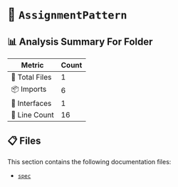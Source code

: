 # 📁 `AssignmentPattern`

## 📊 Analysis Summary For Folder

| Metric | Count |
|--------|-------|
| 📁 Total Files | 1 |
| 📦 Imports | 6 |
| 📐 Interfaces | 1 |
| 🔢 Line Count | 16 |


## 📋 Files

This section contains the following documentation files:

- [`spec`](./spec.md)